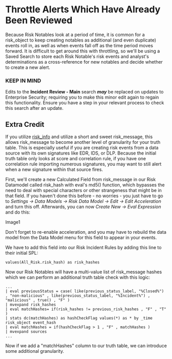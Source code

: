 # Throttle Alerts Which Have Already Been Reviewed

Because Risk Notables look at a period of time, it is common for a risk_object to keep creating notables as additional (and even duplicate) events roll in, as well as when events fall off as the time period moves forward. It is difficult to get around this with throttling, so we'll be using a Saved Search to store each Risk Notable's risk events and analyst's determinations as a cross-reference for new notables and decide whether to create a new alert.

### KEEP IN MIND
Edits to the **Incident Review - Main** search ***may*** be replaced on updates to Enterprise Security; requiring you to make this minor edit again to regain this functionality. Ensure you have a step in your relevant process to check this search after an update.

## Extra Credit

If you utilize [risk_info](https://github.com/splunk/rba/blob/main/searches/risk_info_event_detail.md) and utilize a short and sweet risk_message, this allows risk_message to become another level of granularity for your truth table. This is especially useful if you are creating risk events from a data source with its own signatures like EDR, IDS, or DLP. Because the initial truth table only looks at score and correlation rule, if you have one correlation rule importing numerous signatures, you may want to still alert when a new signature within that source fires.

First, we'll create a new Calculated Field from risk_message in our Risk Datamodel called risk_hash with eval's md5() function, which bypasses the need to deal with special characters or other strangeness that might be in that field. If you haven't done this before - no worries - you just have to go to *Settings -> Data Models -> Risk Data Model -> Edit -> Edit Acceleration* and turn this off. Afterwards, you can now *Create New -> Eval Expression* and do this:

Image1

Don't forget to re-enable acceleration, and you may have to rebuild the data model from the Data Model menu for this field to appear in your events.

We have to add this field into our Risk Incident Rules by adding this line to their initial SPL:

```
values(All_Risk.risk_hash) as risk_hashes
```

Now our Risk Notables will have a multi-value list of risk_message hashes which we can perform an additional truth table check with this logic:

```
...
| eval previousStatus = case( like(previous_status_label, "%Closed%") , "non-malicious" , like(previous_status_label, "%Incident%") , "malicious" , true() , "F" )
| mvexpand risk_hashes
| eval matchHashes= if(risk_hashes != previous_risk_hashes , "F" , "T" )
| stats dc(matchHashes) as hashCheckFlag values(*) as * by _time risk_object event_hash 
| eval matchHashes = if(hashCheckFlag > 1 , "F" , matchHashes )
| mvexpand sources
...
```

Now if we add a "matchHashes" column to our truth table, we can introduce some additional granularity.
